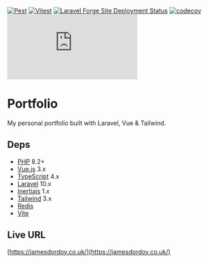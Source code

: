 [![Pest](https://github.com/jamesdordoy/Portfolio/actions/workflows/pest.yml/badge.svg)](https://github.com/jamesdordoy/Portfolio/actions/workflows/pest.yml)
[![Vitest](https://github.com/jamesdordoy/Portfolio/actions/workflows/vitest.yml/badge.svg)](https://github.com/jamesdordoy/Portfolio/actions/workflows/vitest.yml)
[![Laravel Forge Site Deployment Status](https://img.shields.io/endpoint?url=https%3A%2F%2Fforge.laravel.com%2Fsite-badges%2F17ffaca2-cef7-4bd4-b87f-bf17cfb9b396&style=flat)](https://forge.laravel.com)
[![codecov](https://codecov.io/gh/jamesdordoy/Portfolio/branch/master/graph/badge.svg?token=LEVHXT24SG)](https://codecov.io/gh/jamesdordoy/Portfolio)
[![statuscake](https://app.statuscake.com/button/index.php?Track=5724429&Days=30&Design=2)](https://www.statuscake.com)

# Portfolio
My personal portfolio built with Laravel, Vue & Tailwind.

## Deps

* [PHP](https://www.php.net/releases/8.2/en.php) 8.2+
* [Vue.js](https://vuejs.org/) 3.x
* [TypeScript](https://www.typescriptlang.org/) 4.x
* [Laravel](http://laravel.com/docs/) 10.x
* [Inertiajs](https://inertiajs.com/) 1.x
* [Tailwind](https://tailwindcss.com/) 3.x
* [Redis](https://redis.io/)
* [Vite](https://vitejs.dev/)

## Live URL
[https://jamesdordoy.co.uk/](https://jamesdordoy.co.uk/)
